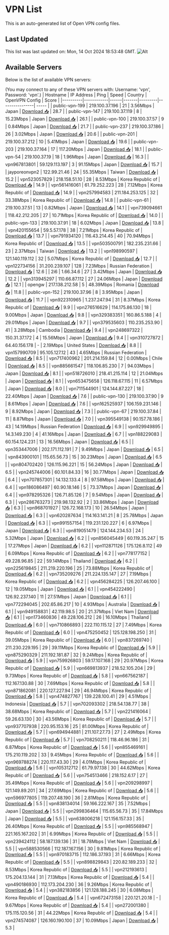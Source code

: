 # VPN List

This is an auto-generated list of Open VPN config files.

## Last Updated

This list was last updated on: Mon, 14 Oct 2024 18:53:48 GMT.
![Alt](https://repobeats.axiom.co/api/embed/186b98318ef1479477931607c1ad7d823f12451f.svg "Repobeats analytics image")

## Available Servers

Below is the list of available VPN servers:

(You may connect to any of these VPN servers with: Username: 'vpn', Password: 'vpn'.)
| Hostname | IP Address | Ping | Speed | Country | OpenVPN Config | Score |
|----------|------------|------|-------|---------|----------------| ----- |
| public-vpn-199 | 219.100.37.196 | 21 | 3.56Mbps | Japan | [Download 📥](./configs/server_0_JP.ovpn) | 28.7 |
| public-vpn-147 | 219.100.37.119 | 8 | 15.23Mbps | Japan | [Download 📥](./configs/server_1_JP.ovpn) | 26.1 |
| public-vpn-100 | 219.100.37.57 | 9 | 0.84Mbps | Japan | [Download 📥](./configs/server_2_JP.ovpn) | 21.7 |
| public-vpn-237 | 219.100.37.186 | 26 | 3.02Mbps | Japan | [Download 📥](./configs/server_3_JP.ovpn) | 20.6 |
| public-vpn-201 | 219.100.37.212 | 10 | 5.41Mbps | Japan | [Download 📥](./configs/server_4_JP.ovpn) | 19.6 |
| public-vpn-203 | 219.100.37.164 | 17 | 117.20Mbps | Japan | [Download 📥](./configs/server_5_JP.ovpn) | 18.1 |
| public-vpn-54 | 219.100.37.19 | 18 | 1.96Mbps | Japan | [Download 📥](./configs/server_6_JP.ovpn) | 16.3 |
| vpn967813801 | 59.129.113.197 | 3 | 91.15Mbps | Japan | [Download 📥](./configs/server_7_JP.ovpn) | 15.7 |
| jayporeonvpn2 | 122.99.21.46 | 24 | 55.35Mbps | Taiwan | [Download 📥](./configs/server_8_TW.ovpn) | 15.2 |
| vpn523057829 | 218.158.51.10 | 28 | 8.53Mbps | Korea Republic of | [Download 📥](./configs/server_9_KR.ovpn) | 14.9 |
| vpn561416061 | 61.79.252.223 | 28 | 7.12Mbps | Korea Republic of | [Download 📥](./configs/server_10_KR.ovpn) | 14.9 |
| vpn257994583 | 211.184.253.125 | 32 | 33.38Mbps | Korea Republic of | [Download 📥](./configs/server_11_KR.ovpn) | 14.8 |
| public-vpn-61 | 219.100.37.51 | 13 | 0.82Mbps | Japan | [Download 📥](./configs/server_12_JP.ovpn) | 14.1 |
| vpn739094661 | 118.42.212.205 | 27 | 10.71Mbps | Korea Republic of | [Download 📥](./configs/server_13_KR.ovpn) | 14.0 |
| public-vpn-133 | 219.100.37.91 | 18 | 6.02Mbps | Japan | [Download 📥](./configs/server_14_JP.ovpn) | 13.8 |
| vpn420155654 | 59.5.57.178 | 38 | 7.21Mbps | Korea Republic of | [Download 📥](./configs/server_15_KR.ovpn) | 13.7 |
| vpn791934120 | 116.43.214.45 | 40 | 70.94Mbps | Korea Republic of | [Download 📥](./configs/server_16_KR.ovpn) | 13.5 |
| vpn503500791 | 182.235.231.66 | 23 | 2.37Mbps | Taiwan | [Download 📥](./configs/server_17_TW.ovpn) | 13.2 |
| vpn198990597 | 121.140.119.112 | 32 | 5.07Mbps | Korea Republic of | [Download 📥](./configs/server_18_KR.ovpn) | 12.7 |
| vpn122734156 | 31.200.239.107 | 128 | 7.23Mbps | Russian Federation | [Download 📥](./configs/server_19_RU.ovpn) | 12.6 |
| 2i6 | 1.66.34.6 | 27 | 3.42Mbps | Japan | [Download 📥](./configs/server_20_JP.ovpn) | 12.2 |
| vpn313945297 | 110.66.87.112 | 27 | 24.06Mbps | Japan | [Download 📥](./configs/server_21_JP.ovpn) | 12.1 |
| opengw | 217.138.212.58 | 5 | 48.39Mbps | Romania | [Download 📥](./configs/server_22_RO.ovpn) | 11.8 |
| public-vpn-152 | 219.100.37.96 | 8 | 3.95Mbps | Japan | [Download 📥](./configs/server_23_JP.ovpn) | 11.7 |
| vpn922310965 | 1.237.247.94 | 31 | 8.37Mbps | Korea Republic of | [Download 📥](./configs/server_24_KR.ovpn) | 9.9 |
| vpn276516629 | 114.175.86.130 | 18 | 9.00Mbps | Japan | [Download 📥](./configs/server_25_JP.ovpn) | 9.8 |
| vpn329383351 | 160.86.5.188 | 4 | 29.01Mbps | Japan | [Download 📥](./configs/server_26_JP.ovpn) | 9.7 |
| vpn379535603 | 110.235.253.90 | 41 | 3.28Mbps | Cambodia | [Download 📥](./configs/server_27_KH.ovpn) | 9.4 |
| vpn248697322 | 150.31.37.172 | 4 | 15.56Mbps | Japan | [Download 📥](./configs/server_28_JP.ovpn) | 9.4 |
| vpn310727872 | 64.40.156.178 | - | 2.19Mbps | United States | [Download 📥](./configs/server_29_US.ovpn) | 8.8 |
| vpn157990709 | 95.105.127.12 | 43 | 4.65Mbps | Russian Federation | [Download 📥](./configs/server_30_RU.ovpn) | 8.5 |
| vpn717400962 | 201.214.159.84 | 12 | 0.00Mbps | Chile | [Download 📥](./configs/server_31_CL.ovpn) | 8.5 |
| vpn885661547 | 118.106.85.230 | 7 | 94.03Mbps | Japan | [Download 📥](./configs/server_32_JP.ovpn) | 8.1 |
| vpn518726010 | 218.41.215.114 | 12 | 21.04Mbps | Japan | [Download 📥](./configs/server_33_JP.ovpn) | 8.1 |
| vpn653475658 | 126.118.67.115 | 11 | 6.57Mbps | Japan | [Download 📥](./configs/server_34_JP.ovpn) | 8.0 |
| vpn711544901 | 124.144.87.227 | 18 | 22.40Mbps | Japan | [Download 📥](./configs/server_35_JP.ovpn) | 7.6 |
| public-vpn-130 | 219.100.37.90 | 9 | 8.61Mbps | Japan | [Download 📥](./configs/server_36_JP.ovpn) | 7.6 |
| vpn162525937 | 106.159.231.146 | 9 | 8.92Mbps | Japan | [Download 📥](./configs/server_37_JP.ovpn) | 7.3 |
| public-vpn-67 | 219.100.37.84 | 11 | 8.87Mbps | Japan | [Download 📥](./configs/server_38_JP.ovpn) | 7.0 |
| vpn395549138 | 90.157.78.186 | 43 | 14.19Mbps | Russian Federation | [Download 📥](./configs/server_39_RU.ovpn) | 6.9 |
| vpn929949895 | 14.3.149.230 | 4 | 41.16Mbps | Japan | [Download 📥](./configs/server_40_JP.ovpn) | 6.7 |
| vpn188229083 | 60.154.124.231 | 13 | 16.56Mbps | Japan | [Download 📥](./configs/server_41_JP.ovpn) | 6.5 |
| vpn353447006 | 202.171.112.191 | 7 | 9.49Mbps | Japan | [Download 📥](./configs/server_42_JP.ovpn) | 6.5 |
| vpn843900101 | 115.65.56.73 | 15 | 30.23Mbps | Japan | [Download 📥](./configs/server_43_JP.ovpn) | 6.5 |
| vpn804702420 | 126.115.96.221 | 15 | 56.24Mbps | Japan | [Download 📥](./configs/server_44_JP.ovpn) | 6.5 |
| vpn245744006 | 60.101.84.33 | 16 | 30.77Mbps | Japan | [Download 📥](./configs/server_45_JP.ovpn) | 6.4 |
| vpn707857301 | 14.132.133.4 | 8 | 97.58Mbps | Japan | [Download 📥](./configs/server_46_JP.ovpn) | 6.4 |
| vpn186086497 | 60.90.18.146 | 5 | 73.37Mbps | Japan | [Download 📥](./configs/server_47_JP.ovpn) | 6.4 |
| vpn978295326 | 126.71.85.126 | 7 | 9.54Mbps | Japan | [Download 📥](./configs/server_48_JP.ovpn) | 6.3 |
| vpn286763273 | 219.98.132.92 | 2 | 33.86Mbps | Japan | [Download 📥](./configs/server_49_JP.ovpn) | 6.3 |
| vpn968701927 | 126.72.168.173 | 10 | 26.54Mbps | Japan | [Download 📥](./configs/server_50_JP.ovpn) | 6.3 |
| vpn620287634 | 114.163.141.21 | 8 | 25.78Mbps | Japan | [Download 📥](./configs/server_51_JP.ovpn) | 6.3 |
| vpn991557154 | 119.231.120.227 | 6 | 6.97Mbps | Japan | [Download 📥](./configs/server_52_JP.ovpn) | 6.3 |
| vpn819051479 | 124.144.234.53 | 24 | 5.32Mbps | Japan | [Download 📥](./configs/server_53_JP.ovpn) | 6.2 |
| vpn856045449 | 60.119.35.247 | 15 | 17.27Mbps | Japan | [Download 📥](./configs/server_54_JP.ovpn) | 6.2 |
| vpn112871126 | 175.126.8.112 | 49 | 6.09Mbps | Korea Republic of | [Download 📥](./configs/server_55_KR.ovpn) | 6.2 |
| vpn778177152 | 49.228.96.85 | 22 | 59.14Mbps | Thailand | [Download 📥](./configs/server_56_TH.ovpn) | 6.2 |
| vpn225619845 | 211.219.220.196 | 25 | 73.88Mbps | Korea Republic of | [Download 📥](./configs/server_57_KR.ovpn) | 6.2 |
| vpn735209276 | 211.224.135.147 | 27 | 7.19Mbps | Korea Republic of | [Download 📥](./configs/server_58_KR.ovpn) | 6.2 |
| vpn456284225 | 126.207.46.100 | 12 | 19.05Mbps | Japan | [Download 📥](./configs/server_59_JP.ovpn) | 6.1 |
| vpn454222490 | 126.92.237.140 | 11 | 27.51Mbps | Japan | [Download 📥](./configs/server_60_JP.ovpn) | 6.1 |
| vpn772294045 | 202.65.86.217 | 10 | 4.93Mbps | Australia | [Download 📥](./configs/server_61_AU.ovpn) | 6.1 |
| vpn949158831 | 42.119.98.5 | 20 | 21.37Mbps | Viet Nam | [Download 📥](./configs/server_62_VN.ovpn) | 6.1 |
| vpn173460836 | 49.228.106.212 | 26 | 16.10Mbps | Thailand | [Download 📥](./configs/server_63_TH.ovpn) | 6.0 |
| vpn710866893 | 222.110.115.12 | 27 | 7.49Mbps | Korea Republic of | [Download 📥](./configs/server_64_KR.ovpn) | 6.0 |
| vpn475250452 | 125.128.198.250 | 31 | 39.05Mbps | Korea Republic of | [Download 📥](./configs/server_65_KR.ovpn) | 6.0 |
| vpn837269740 | 211.230.229.195 | 29 | 39.11Mbps | Korea Republic of | [Download 📥](./configs/server_66_KR.ovpn) | 5.9 |
| vpn875290329 | 211.192.181.87 | 32 | 9.24Mbps | Korea Republic of | [Download 📥](./configs/server_67_KR.ovpn) | 5.9 |
| vpn759926803 | 59.17.107.168 | 29 | 20.97Mbps | Korea Republic of | [Download 📥](./configs/server_68_KR.ovpn) | 5.9 |
| vpn669813937 | 218.52.105.204 | 29 | 9.73Mbps | Korea Republic of | [Download 📥](./configs/server_69_KR.ovpn) | 5.8 |
| vpn667562187 | 112.167.130.88 | 30 | 7.69Mbps | Korea Republic of | [Download 📥](./configs/server_70_KR.ovpn) | 5.8 |
| vpn871862081 | 220.127.227.94 | 29 | 46.94Mbps | Korea Republic of | [Download 📥](./configs/server_71_KR.ovpn) | 5.8 |
| vpn474827767 | 139.228.100.41 | 29 | 4.51Mbps | Indonesia | [Download 📥](./configs/server_72_ID.ovpn) | 5.7 |
| vpn702093302 | 218.54.138.77 | 38 | 38.68Mbps | Korea Republic of | [Download 📥](./configs/server_73_KR.ovpn) | 5.7 |
| vpn221416064 | 59.26.63.130 | 30 | 43.56Mbps | Korea Republic of | [Download 📥](./configs/server_74_KR.ovpn) | 5.7 |
| vpn937707938 | 220.95.153.16 | 25 | 81.00Mbps | Korea Republic of | [Download 📥](./configs/server_75_KR.ovpn) | 5.7 |
| vpn694944881 | 211.107.27.73 | 27 | 2.49Mbps | Korea Republic of | [Download 📥](./configs/server_76_KR.ovpn) | 5.7 |
| vpn708250211 | 118.46.96.186 | 31 | 6.87Mbps | Korea Republic of | [Download 📥](./configs/server_77_KR.ovpn) | 5.6 |
| vpn855469161 | 175.210.119.202 | 33 | 9.45Mbps | Korea Republic of | [Download 📥](./configs/server_78_KR.ovpn) | 5.6 |
| vpn969788274 | 220.117.43.30 | 29 | 4.01Mbps | Korea Republic of | [Download 📥](./configs/server_79_KR.ovpn) | 5.6 |
| vpn105312712 | 61.79.97.138 | 30 | 44.62Mbps | Korea Republic of | [Download 📥](./configs/server_80_KR.ovpn) | 5.6 |
| vpn754513466 | 218.152.6.17 | 27 | 35.49Mbps | Korea Republic of | [Download 📥](./configs/server_81_KR.ovpn) | 5.6 |
| vpn209298997 | 121.149.89.201 | 34 | 27.69Mbps | Korea Republic of | [Download 📥](./configs/server_82_KR.ovpn) | 5.6 |
| vpn596977805 | 119.207.48.190 | 36 | 2.81Mbps | Korea Republic of | [Download 📥](./configs/server_83_KR.ovpn) | 5.5 |
| vpn838134014 | 59.166.222.167 | 35 | 7.52Mbps | Japan | [Download 📥](./configs/server_84_JP.ovpn) | 5.5 |
| vpn299836464 | 115.65.56.73 | 35 | 17.84Mbps | Japan | [Download 📥](./configs/server_85_JP.ovpn) | 5.5 |
| vpn638006218 | 121.156.157.33 | 35 | 26.40Mbps | Korea Republic of | [Download 📥](./configs/server_86_KR.ovpn) | 5.5 |
| vpn985568947 | 221.165.167.202 | 31 | 6.99Mbps | Korea Republic of | [Download 📥](./configs/server_87_KR.ovpn) | 5.5 |
| vpn239424112 | 58.187.139.136 | 31 | 18.78Mbps | Viet Nam | [Download 📥](./configs/server_88_VN.ovpn) | 5.5 |
| vpn588530566 | 112.187.167.156 | 30 | 9.81Mbps | Korea Republic of | [Download 📥](./configs/server_89_KR.ovpn) | 5.5 |
| vpn970183715 | 112.186.37.193 | 31 | 6.66Mbps | Korea Republic of | [Download 📥](./configs/server_90_KR.ovpn) | 5.5 |
| vpn898829843 | 220.82.189.233 | 32 | 8.53Mbps | Korea Republic of | [Download 📥](./configs/server_91_KR.ovpn) | 5.5 |
| vpn212193613 | 175.204.13.144 | 31 | 7.13Mbps | Korea Republic of | [Download 📥](./configs/server_92_KR.ovpn) | 5.4 |
| vpn490186930 | 112.173.204.230 | 36 | 9.26Mbps | Korea Republic of | [Download 📥](./configs/server_93_KR.ovpn) | 5.4 |
| vpn382183856 | 121.128.188.245 | 30 | 6.08Mbps | Korea Republic of | [Download 📥](./configs/server_94_KR.ovpn) | 5.4 |
| vpn672473158 | 220.121.20.18 | - | 9.67Mbps | Korea Republic of | [Download 📥](./configs/server_95_KR.ovpn) | 5.4 |
| vpn272001380 | 175.115.120.56 | 31 | 44.22Mbps | Korea Republic of | [Download 📥](./configs/server_96_KR.ovpn) | 5.4 |
| vpn274574087 | 126.160.190.100 | 37 | 10.09Mbps | Japan | [Download 📥](./configs/server_97_JP.ovpn) | 5.3 |
